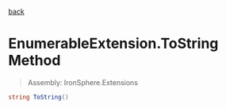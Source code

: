 ﻿

[back](/IronSphere.Extensions/types/EnumerableExtension)

# EnumerableExtension.ToString Method

> Assembly: IronSphere.Extensions

```csharp
string ToString()
```



 